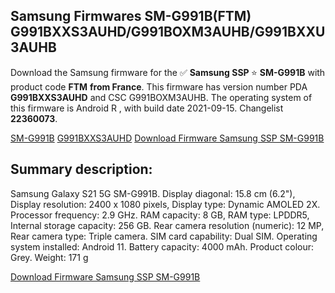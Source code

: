 <h2>Samsung Firmwares SM-G991B(FTM) G991BXXS3AUHD/G991BOXM3AUHB/G991BXXU3AUHB</h2>
Download the Samsung firmware for the ✅ <strong>Samsung SSP </strong> ⭐ <strong>SM-G991B</strong> with product code <strong>FTM</strong> <strong> from France</strong>. This firmware has version number PDA <strong>G991BXXS3AUHD</strong> and CSC G991BOXM3AUHB. The operating system of this firmware is Android R , with build date 2021-09-15. Changelist <strong>22360073</strong>.


[SM-G991B](https://samfirm.shop/samsung/model/SM-G991B)
[G991BXXS3AUHD](https://samfirm.shop/samsung/pda/G991BXXS3AUHD)
[Download Firmware Samsung SSP SM-G991B](https://samfirm.shop/samsung/firmware/457474)
<h2>Summary description:</h2>
<p>Samsung Galaxy S21 5G SM-G991B. Display diagonal: 15.8 cm (6.2"), Display resolution: 2400 x 1080 pixels, Display type: Dynamic AMOLED 2X. Processor frequency: 2.9 GHz. RAM capacity: 8 GB, RAM type: LPDDR5, Internal storage capacity: 256 GB. Rear camera resolution (numeric): 12 MP, Rear camera type: Triple camera. SIM card capability: Dual SIM. Operating system installed: Android 11. Battery capacity: 4000 mAh. Product colour: Grey. Weight: 171 g</p>


[Download Firmware Samsung SSP SM-G991B](https://samfirm.shop/samsung/firmware/457474)

